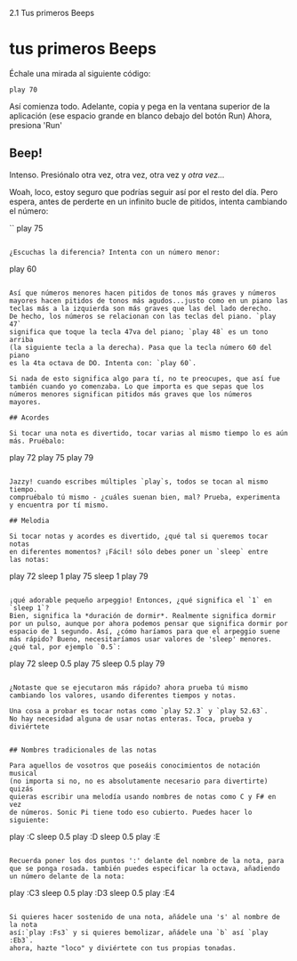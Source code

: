 2.1 Tus primeros Beeps

# tus primeros Beeps

Échale una mirada al siguiente código:

```
play 70
```

Así comienza todo. Adelante, copia y pega en la ventana superior 
de la aplicación (ese espacio grande en blanco debajo del botón Run)
Ahora, presiona 'Run' 

## Beep!

Intenso. Presiónalo otra vez, otra vez, otra vez y *otra vez...*

Woah, loco, estoy seguro que podrías seguir así por el resto del día.
Pero espera, antes de perderte en un infinito bucle de pitidos, intenta
cambiando el número:

``
play 75
```

¿Escuchas la diferencia? Intenta con un número menor:

```
play 60

```

Así que números menores hacen pitidos de tonos más graves y números
mayores hacen pitidos de tonos más agudos...justo como en un piano las
teclas más a la izquierda son más graves que las del lado derecho.
De hecho, los números se relacionan con las teclas del piano. `play 47`
significa que toque la tecla 47va del piano; `play 48` es un tono arriba 
(la siguiente tecla a la derecha). Pasa que la tecla número 60 del piano
es la 4ta octava de DO. Intenta con: `play 60`.

Si nada de esto significa algo para tí, no te preocupes, que así fue
también cuando yo comenzaba. Lo que importa es que sepas que los
números menores significan pitidos más graves que los números 
mayores.

## Acordes

Si tocar una nota es divertido, tocar varias al mismo tiempo lo es aún
más. Pruébalo:

```
play 72
play 75
play 79
```

Jazzy! cuando escribes múltiples `play`s, todos se tocan al mismo tiempo.
compruébalo tú mismo - ¿cuáles suenan bien, mal? Prueba, experimenta
y encuentra por tí mismo.

## Melodia

Si tocar notas y acordes es divertido, ¿qué tal si queremos tocar notas
en diferentes momentos? ¡Fácil! sólo debes poner un `sleep` entre 
las notas:

```
play 72
sleep 1
play 75
sleep 1
play 79
```

¡qué adorable pequeño arpeggio! Entonces, ¿qué significa el `1` en `sleep 1`?
Bien, significa la *duración de dormir*. Realmente significa dormir
por un pulso, aunque por ahora podemos pensar que significa dormir por
espacio de 1 segundo. Así, ¿cómo haríamos para que el arpeggio suene
más rápido? Bueno, necesitaríamos usar valores de 'sleep' menores.
¿qué tal, por ejemplo `0.5`:

```
play 72
sleep 0.5
play 75
sleep 0.5
play 79
```

¿Notaste que se ejecutaron más rápido? ahora prueba tú mismo
cambiando los valores, usando diferentes tiempos y notas.

Una cosa a probar es tocar notas como `play 52.3` y `play 52.63`. 
No hay necesidad alguna de usar notas enteras. Toca, prueba y 
diviértete


## Nombres tradicionales de las notas

Para aquellos de vosotros que poseáis conocimientos de notación musical
(no importa si no, no es absolutamente necesario para divertirte) quizás
quieras escribir una melodía usando nombres de notas como C y F# en vez
de números. Sonic Pi tiene todo eso cubierto. Puedes hacer lo siguiente:

```
play :C
sleep 0.5
play :D
sleep 0.5
play :E
```

Recuerda poner los dos puntos ':' delante del nombre de la nota, para
que se ponga rosada. también puedes especificar la octava, añadiendo
un número delante de la nota:

```
play :C3
sleep 0.5
play :D3
sleep 0.5
play :E4
```

Si quieres hacer sostenido de una nota, añádele una 's' al nombre de la nota
así:`play :Fs3` y si quieres bemolizar, añádele una `b` así `play :Eb3`.
ahora, hazte "loco" y diviértete con tus propias tonadas.